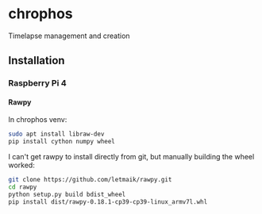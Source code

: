 # chrophos

Timelapse management and creation


## Installation

### Raspberry Pi 4

#### Rawpy

In chrophos venv:

```sh
sudo apt install libraw-dev
pip install cython numpy wheel
```

I can't get rawpy to install directly from git, but manually building the wheel worked:
```sh
git clone https://github.com/letmaik/rawpy.git
cd rawpy
python setup.py build bdist_wheel
pip install dist/rawpy-0.18.1-cp39-cp39-linux_armv7l.whl
```
